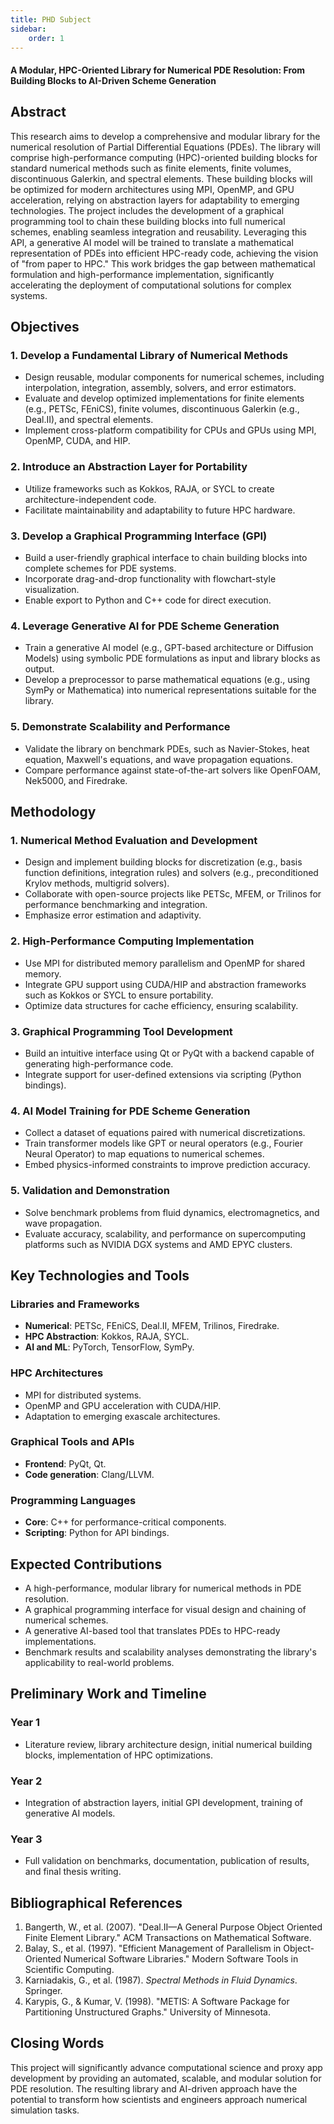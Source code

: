 ```yaml
---
title: PHD Subject
sidebar:
    order: 1
---
```


#### A Modular, HPC-Oriented Library for Numerical PDE Resolution: From Building Blocks to AI-Driven Scheme Generation

## Abstract

This research aims to develop a comprehensive and modular library for the numerical resolution of Partial Differential Equations (PDEs). The library will comprise high-performance computing (HPC)-oriented building blocks for standard numerical methods such as finite elements, finite volumes, discontinuous Galerkin, and spectral elements. These building blocks will be optimized for modern architectures using MPI, OpenMP, and GPU acceleration, relying on abstraction layers for adaptability to emerging technologies. The project includes the development of a graphical programming tool to chain these building blocks into full numerical schemes, enabling seamless integration and reusability. Leveraging this API, a generative AI model will be trained to translate a mathematical representation of PDEs into efficient HPC-ready code, achieving the vision of "from paper to HPC." This work bridges the gap between mathematical formulation and high-performance implementation, significantly accelerating the deployment of computational solutions for complex systems.

## Objectives

### 1. Develop a Fundamental Library of Numerical Methods

- Design reusable, modular components for numerical schemes, including interpolation, integration, assembly, solvers, and error estimators.
- Evaluate and develop optimized implementations for finite elements (e.g., PETSc, FEniCS), finite volumes, discontinuous Galerkin (e.g., Deal.II), and spectral elements.
- Implement cross-platform compatibility for CPUs and GPUs using MPI, OpenMP, CUDA, and HIP.

### 2. Introduce an Abstraction Layer for Portability

- Utilize frameworks such as Kokkos, RAJA, or SYCL to create architecture-independent code.
- Facilitate maintainability and adaptability to future HPC hardware.

### 3. Develop a Graphical Programming Interface (GPI)

- Build a user-friendly graphical interface to chain building blocks into complete schemes for PDE systems.
- Incorporate drag-and-drop functionality with flowchart-style visualization.
- Enable export to Python and C++ code for direct execution.

### 4. Leverage Generative AI for PDE Scheme Generation

- Train a generative AI model (e.g., GPT-based architecture or Diffusion Models) using symbolic PDE formulations as input and library blocks as output.
- Develop a preprocessor to parse mathematical equations (e.g., using SymPy or Mathematica) into numerical representations suitable for the library.

### 5. Demonstrate Scalability and Performance

- Validate the library on benchmark PDEs, such as Navier-Stokes, heat equation, Maxwell's equations, and wave propagation equations.
- Compare performance against state-of-the-art solvers like OpenFOAM, Nek5000, and Firedrake.

## Methodology

### 1. Numerical Method Evaluation and Development

- Design and implement building blocks for discretization (e.g., basis function definitions, integration rules) and solvers (e.g., preconditioned Krylov methods, multigrid solvers).
- Collaborate with open-source projects like PETSc, MFEM, or Trilinos for performance benchmarking and integration.
- Emphasize error estimation and adaptivity.

### 2. High-Performance Computing Implementation

- Use MPI for distributed memory parallelism and OpenMP for shared memory.
- Integrate GPU support using CUDA/HIP and abstraction frameworks such as Kokkos or SYCL to ensure portability.
- Optimize data structures for cache efficiency, ensuring scalability.

### 3. Graphical Programming Tool Development

- Build an intuitive interface using Qt or PyQt with a backend capable of generating high-performance code.
- Integrate support for user-defined extensions via scripting (Python bindings).

### 4. AI Model Training for PDE Scheme Generation

- Collect a dataset of equations paired with numerical discretizations.
- Train transformer models like GPT or neural operators (e.g., Fourier Neural Operator) to map equations to numerical schemes.
- Embed physics-informed constraints to improve prediction accuracy.

### 5. Validation and Demonstration

- Solve benchmark problems from fluid dynamics, electromagnetics, and wave propagation.
- Evaluate accuracy, scalability, and performance on supercomputing platforms such as NVIDIA DGX systems and AMD EPYC clusters.

## Key Technologies and Tools

### Libraries and Frameworks

- **Numerical**: PETSc, FEniCS, Deal.II, MFEM, Trilinos, Firedrake.
- **HPC Abstraction**: Kokkos, RAJA, SYCL.
- **AI and ML**: PyTorch, TensorFlow, SymPy.

### HPC Architectures

- MPI for distributed systems.
- OpenMP and GPU acceleration with CUDA/HIP.
- Adaptation to emerging exascale architectures.

### Graphical Tools and APIs

- **Frontend**: PyQt, Qt.
- **Code generation**: Clang/LLVM.

### Programming Languages

- **Core**: C++ for performance-critical components.
- **Scripting**: Python for API bindings.

## Expected Contributions

- A high-performance, modular library for numerical methods in PDE resolution.
- A graphical programming interface for visual design and chaining of numerical schemes.
- A generative AI-based tool that translates PDEs to HPC-ready implementations.
- Benchmark results and scalability analyses demonstrating the library's applicability to real-world problems.

## Preliminary Work and Timeline

### Year 1

- Literature review, library architecture design, initial numerical building blocks, implementation of HPC optimizations.

### Year 2

- Integration of abstraction layers, initial GPI development, training of generative AI models.

### Year 3

- Full validation on benchmarks, documentation, publication of results, and final thesis writing.

## Bibliographical References

1. Bangerth, W., et al. (2007). "Deal.II—A General Purpose Object Oriented Finite Element Library." ACM Transactions on Mathematical Software.
2. Balay, S., et al. (1997). "Efficient Management of Parallelism in Object-Oriented Numerical Software Libraries." Modern Software Tools in Scientific Computing.
3. Karniadakis, G., et al. (1987). *Spectral Methods in Fluid Dynamics*. Springer.
4. Karypis, G., & Kumar, V. (1998). "METIS: A Software Package for Partitioning Unstructured Graphs." University of Minnesota.

## Closing Words
This project will significantly advance computational science and proxy app development by providing an automated, scalable, and modular solution for PDE resolution. The resulting library and AI-driven approach have the potential to transform how scientists and engineers approach numerical simulation tasks.
